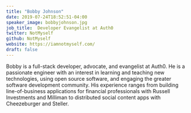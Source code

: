 ```yaml
---
title: "Bobby Johnson"
date: 2019-07-24T18:52:51-04:00
speaker_image: bobbyjohnson.jpg
job_title:  Developer Evangelist at Auth0
twitter: NotMyself
github: NotMyself
website: https://iamnotmyself.com/
draft: false
---
```


Bobby is a full-stack developer, advocate, and evangelist at Auth0. He is a passionate engineer with an interest in learning and teaching new technologies, using open source software, and engaging the greater software development community. His experience ranges from building line-of-business applications for financial professionals with Russell Investments and Milliman to distributed social content apps with Cheezeburger and Steller.